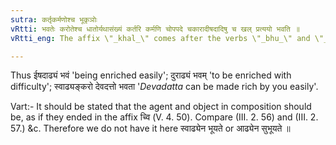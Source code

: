 ```yaml
---
sutra: कर्तृकर्मणोश्च भूकृञोः
vRtti: भवतेः करोतेश्च धातोर्यथासंख्यं कर्तरि कर्मणि चोपपदे चकारादीषदादिषु च खल् प्रत्ययो भवति ॥
vRtti_eng: The affix \"_khal_\" comes after the verbs \"_bhu_\" and \"_kri_\", when the _upapadas_ in composition with them are \"agent\" and \"object\" respectively, preceded by the words \"_ishad_\" &c. in combination with them, meaning \"hard or light\".

---
```

Thus ईषदाढ्यं भवं 'being enriched easily'; दुराढ्यं भवम् 'to be enriched with difficulty'; स्वाढ्यङ्करो देवदत्तो भवता '_Devadatta_ can be made rich by you easily'.

Vart:- It should be stated that the agent and object in composition should be, as if they ended in the affix च्वि (V. 4. 50). Compare (III. 2. 56) and (III. 2. 57.) &c. Therefore we do not have it here स्वाढ्येन भूयते or आढ्येन सुभूयते ॥